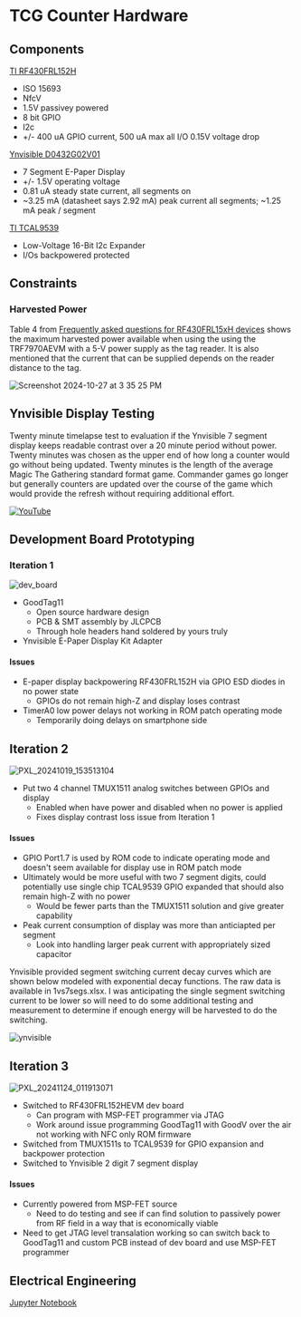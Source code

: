 # TCG Counter Hardware

## Components

[TI RF430FRL152H](https://www.ti.com/lit/ds/symlink/rf430frl152h.pdf?ts=1718074976833&ref_url=https%253A%252F%252Fwww.ti.com%252Fproduct%252FRF430FRL152H)
- ISO 15693
- NfcV
- 1.5V passivey powered
- 8 bit GPIO
- I2c
- +/- 400 uA GPIO current, 500 uA max all I/O 0.15V voltage drop

[Ynvisible D0432G02V01](https://assets-global.website-files.com/5f7f21e12602d912658dce12/62207f04e89fc72369fa582a_D0432G02V01-V1.0.pdf)
- 7 Segment E-Paper Display
- +/- 1.5V operating voltage
- 0.81 uA steady state current, all segments on
- ~3.25 mA (datasheet says 2.92 mA) peak current all segments; ~1.25 mA peak / segment

[TI TCAL9539](https://www.ti.com/lit/ds/symlink/tcal9539.pdf)
- Low-Voltage 16-Bit I2c Expander
- I/Os backpowered protected

## Constraints

### Harvested Power

Table 4 from [Frequently asked questions for RF430FRL15xH devices](https://www.ti.com/lit/an/sloa247c/sloa247c.pdf) shows the maximum harvested power available when using the using the TRF7970AEVM with a 5-V power supply as the tag reader. It is also mentioned that the current that can be supplied depends on the reader distance to the tag. 

![Screenshot 2024-10-27 at 3 35 25 PM](https://github.com/user-attachments/assets/0d3c73d3-ece4-41e6-90c6-07b050413aad)

## Ynvisible Display Testing

Twenty minute timelapse test to evaluation if the Ynvisible 7 segment display keeps readable contrast over a 20 minute period without power. Twenty minutes was chosen as the upper end of how long a counter would go without being updated. Twenty minutes is the length of the average Magic The Gathering standard format game. Commander games go longer but generally counters are updated over the course of the game which would provide the refresh without requiring additional effort.

[![YouTube](http://i.ytimg.com/vi/dayQ5Arc0Ek/hqdefault.jpg)](https://www.youtube.com/watch?v=dayQ5Arc0Ek)

## Development Board Prototyping

### Iteration 1

![dev_board](https://github.com/user-attachments/assets/842c668a-7c41-4d38-ab9c-c0872c784d76)

- GoodTag11
  - Open source hardware design
  - PCB & SMT assembly by JLCPCB
  - Through hole headers hand soldered by yours truly
- Ynvisible E-Paper Display Kit Adapter

#### Issues
- E-paper display backpowering RF430FRL152H via GPIO ESD diodes in no power state
  - GPIOs do not remain high-Z and display loses contrast
- TimerA0 low power delays not working in ROM patch operating mode
  - Temporarily doing delays on smartphone side
 
## Iteration 2

![PXL_20241019_153513104](https://github.com/user-attachments/assets/786ee0f7-d6f4-45c5-a042-7c8a554176ea)

- Put two 4 channel TMUX1511 analog switches between GPIOs and display
  - Enabled when have power and disabled when no power is applied
  - Fixes display contrast loss issue from Iteration 1

#### Issues
- GPIO Port1.7 is used by ROM code to indicate operating mode and doesn't seem available for display use in ROM patch mode
- Ultimately would be more useful with two 7 segment digits, could potentially use single chip TCAL9539 GPIO expanded that should also remain high-Z with no power
  - Would be fewer parts than the TMUX1511 solution and give greater capability
- Peak current consumption of display was more than anticiapted per segment
  - Look into handling larger peak current with appropriately sized capacitor

Ynvisible provided segment switching current decay curves which are shown below modeled with exponential decay functions. The raw data is available in 1vs7segs.xlsx. I was anticipating the single segment switching current to be lower so will need to do some additional testing and measurement to determine if enough energy will be harvested to do the switching.

![ynvisible](https://github.com/user-attachments/assets/937a3872-02f8-4a9d-9c7e-412e29af8169)

## Iteration 3

![PXL_20241124_011913071](https://github.com/user-attachments/assets/da9ca87d-5d6a-4206-8605-0dc292073559)

- Switched to RF430FRL152HEVM dev board
  - Can program with MSP-FET programmer via JTAG
  - Work around issue programming GoodTag11 with GoodV over the air not working with NFC only ROM firmware
- Switched from TMUX1511s to TCAL9539 for GPIO expansion and backpower protection
- Switched to Ynvisible 2 digit 7 segment display

#### Issues
- Currently powered from MSP-FET source
  - Need to do testing and see if can find solution to passively power from RF field in a way that is economically viable
- Need to get JTAG level transalation working so can switch back to GoodTag11 and custom PCB instead of dev board and use MSP-FET programmer

## Electrical Engineering

[Jupyter Notebook](display.ipynb)
